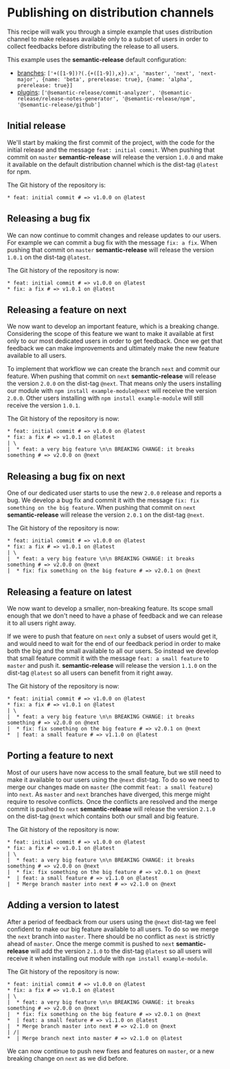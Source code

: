 # Publishing on distribution channels

This recipe will walk you through a simple example that uses distribution channel to make releases available only to a subset of users in order to collect feedbacks before distributing the release to all users.

This example uses the **semantic-release** default configuration:
- [branches](../usage/configuration.md#branches): `['+([1-9])?(.{+([1-9]),x}).x', 'master', 'next', 'next-major', {name: 'beta', prerelease: true}, {name: 'alpha', prerelease: true}]`
- [plugins](../usage/configuration.md#plugins): `['@semantic-release/commit-analyzer', '@semantic-release/release-notes-generator', '@semantic-release/npm', '@semantic-release/github']`

## Initial release

We'll start by making the first commit of the project, with the code for the initial release and the message `feat: initial commit`. When pushing that commit on `master` **semantic-release** will release the version `1.0.0` and make it available on the default distribution channel which is the dist-tag `@latest` for npm.

The Git history of the repository is:

```
* feat: initial commit # => v1.0.0 on @latest
```

## Releasing a bug fix

We can now continue to commit changes and release updates to our users. For example we can commit a bug fix with the message `fix: a fix`. When pushing that commit on `master` **semantic-release** will release the version `1.0.1` on the dist-tag `@latest`.

The Git history of the repository is now:

```
* feat: initial commit # => v1.0.0 on @latest
* fix: a fix # => v1.0.1 on @latest
```

## Releasing a feature on next

We now want to develop an important feature, which is a breaking change. Considering the scope of this feature we want to make it available at first only to our most dedicated users in order to get feedback. Once we get that feedback we can make improvements and ultimately make the new feature available to all users.

To implement that workflow we can create the branch `next` and commit our feature. When pushing that commit on `next` **semantic-release** will release the version `2.0.0` on the dist-tag `@next`. That means only the users installing our module with `npm install example-module@next` will receive the version `2.0.0`. Other users installing with `npm install example-module` will still receive the version `1.0.1`.

The Git history of the repository is now:

```
* feat: initial commit # => v1.0.0 on @latest
* fix: a fix # => v1.0.1 on @latest
| \
|  * feat: a very big feature \n\n BREAKING CHANGE: it breaks something # => v2.0.0 on @next
```

## Releasing a bug fix on next

One of our dedicated user starts to use the new `2.0.0` release and reports a bug. We develop a bug fix and commit it with the message `fix: fix something on the big feature`. When pushing that commit on `next` **semantic-release** will release the version `2.0.1` on the dist-tag `@next`.

The Git history of the repository is now:

```
* feat: initial commit # => v1.0.0 on @latest
* fix: a fix # => v1.0.1 on @latest
| \
|  * feat: a very big feature \n\n BREAKING CHANGE: it breaks something # => v2.0.0 on @next
|  * fix: fix something on the big feature # => v2.0.1 on @next
```

## Releasing a feature on latest

We now want to develop a smaller, non-breaking feature. Its scope small enough that we don't need to have a phase of feedback and we can release it to all users right away.

If we were to push that feature on `next` only a subset of users would get it, and would need to wait for the end of our feedback period in order to make both the big and the small available to all our users. So instead we develop that small feature commit it with the message `feat: a small feature` to `master` and push it. **semantic-release** will release the version `1.1.0` on the dist-tag `@latest` so all users can benefit from it right away.

The Git history of the repository is now:

```
* feat: initial commit # => v1.0.0 on @latest
* fix: a fix # => v1.0.1 on @latest
| \
|  * feat: a very big feature \n\n BREAKING CHANGE: it breaks something # => v2.0.0 on @next
|  * fix: fix something on the big feature # => v2.0.1 on @next
*  | feat: a small feature # => v1.1.0 on @latest
```

## Porting a feature to next

Most of our users have now access to the small feature, but we still need to make it available to our users using the `@next` dist-tag. To do so we need to merge our changes made on `master` (the commit `feat: a small feature`) into `next`. As `master` and `next` branches have diverged, this merge might require to resolve conflicts.
Once the conflicts are resolved and the merge commit is pushed to `next` **semantic-release** will release the version `2.1.0` on the dist-tag `@next` which contains both our small and big feature.

The Git history of the repository is now:

```
* feat: initial commit # => v1.0.0 on @latest
* fix: a fix # => v1.0.1 on @latest
| \
|  * feat: a very big feature \n\n BREAKING CHANGE: it breaks something # => v2.0.0 on @next
|  * fix: fix something on the big feature # => v2.0.1 on @next
*  | feat: a small feature # => v1.1.0 on @latest
|  * Merge branch master into next # => v2.1.0 on @next
```

## Adding a version to latest

After a period of feedback from our users using the `@next` dist-tag we feel confident to make our big feature available to all users. To do so we merge the `next` branch into `master`. There should be no conflict as `next` is strictly ahead of `master`. Once the merge commit is pushed to `next` **semantic-release** will add the version `2.1.0` to the dist-tag `@latest` so all users will receive it when installing out module with `npm install example-module`.

The Git history of the repository is now:

```
* feat: initial commit # => v1.0.0 on @latest
* fix: a fix # => v1.0.1 on @latest
| \
|  * feat: a very big feature \n\n BREAKING CHANGE: it breaks something # => v2.0.0 on @next
|  * fix: fix something on the big feature # => v2.0.1 on @next
*  | feat: a small feature # => v1.1.0 on @latest
|  * Merge branch master into next # => v2.1.0 on @next
| /|
*  | Merge branch next into master # => v2.1.0 on @latest
```

We can now continue to push new fixes and features on `master`, or a new breaking change on `next` as we did before.
